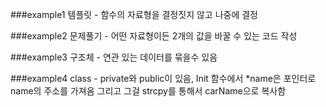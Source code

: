 ###example1
템플릿 - 함수의 자료형을 결정짓지 않고 나중에 결정

###example2
문제풀기 - 어떤 자료형이든 2개의 값을 바꿀 수 있는 코드 작성

###example3
구조체 - 연관 있는 데이터를 묶을수 있음

###example4
class - private와 public이 있음, Init 함수에서 *name은 포인터로 name의 주소를 가져옴 그리고 그걸  strcpy를 통해서 carName으로 복사함